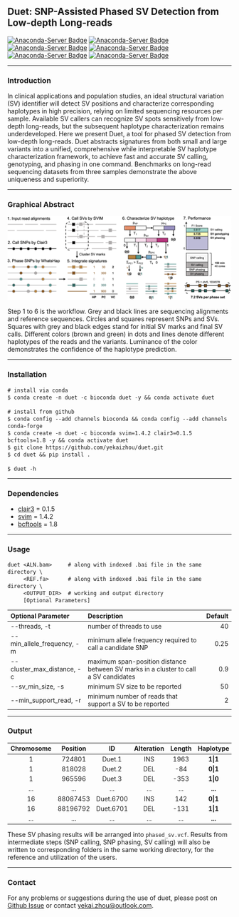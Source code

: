 ## Duet: SNP-Assisted Phased SV Detection from Low-depth Long-reads

[![Anaconda-Server Badge](https://anaconda.org/bioconda/duet/badges/version.svg)](https://anaconda.org/bioconda/duet)
[![Anaconda-Server Badge](https://anaconda.org/bioconda/duet/badges/license.svg)](https://anaconda.org/bioconda/duet)
[![Anaconda-Server Badge](https://anaconda.org/bioconda/duet/badges/platforms.svg)](https://anaconda.org/bioconda/duet)
[![Anaconda-Server Badge](https://anaconda.org/bioconda/duet/badges/latest_release_date.svg)](https://anaconda.org/bioconda/duet)
[![Anaconda-Server Badge](https://anaconda.org/bioconda/duet/badges/downloads.svg)](https://anaconda.org/bioconda/duet)
[![Anaconda-Server Badge](https://anaconda.org/bioconda/duet/badges/installer/conda.svg)](https://anaconda.org/bioconda/duet)

---
### Introduction

In clinical applications and population studies, an ideal structural variation (SV) identifier will detect SV positions and characterize corresponding haplotypes in high precision, relying on limited sequencing resources per sample. Available SV callers can recognize SV spots sensitively from low-depth long-reads, but the subsequent haplotype characterization remains underdeveloped. Here we present Duet, a tool for phased SV detection from low-depth long-reads. Duet abstracts signatures from both small and large variants into a unified, comprehensive while interpretable SV haplotype characterization framework, to achieve fast and accurate SV calling, genotyping, and phasing in one command. Benchmarks on long-read sequencing datasets from three samples demonstrate the above uniqueness and superiority.

---
### Graphical Abstract

![](docs/graphical_abstract.png)

Step 1 to 6 is the workflow. Grey and black lines are sequencing alignments and reference sequences. Circles and squares represent SNPs and SVs. Squares with grey and black edges stand for initial SV marks and final SV calls. Different colors (brown and green) in dots and lines denote different haplotypes of the reads and the variants. Luminance of the color demonstrates the confidence of the haplotype prediction.

---
### Installation

```shell
# install via conda
$ conda create -n duet -c bioconda duet -y && conda activate duet

# install from github
$ conda config --add channels bioconda && conda config --add channels conda-forge
$ conda create -n duet -c bioconda svim=1.4.2 clair3=0.1.5 bcftools=1.8 -y && conda activate duet
$ git clone https://github.com/yekaizhou/duet.git
$ cd duet && pip install .

$ duet -h
```

---
### Dependencies

- [clair3](https://github.com/HKU-BAL/Clair3) = 0.1.5
- [svim](https://github.com/eldariont/svim) = 1.4.2
- [bcftools](https://anaconda.org/bioconda/bcftools) = 1.8

---
### Usage

    duet <ALN.bam>     # along with indexed .bai file in the same directory \
         <REF.fa>      # along with indexed .bai file in the same directory \
         <OUTPUT_DIR>  # working and output directory
         [Optional Parameters]

| Optional Parameter | Description | Default |
| :------------ |:---------------|-------------:|
|--threads, -t|number of threads to use|40|
|--min_allele_frequency, -m|minimum allele frequency required to call a candidate SNP|0.25|
|--cluster_max_distance, -c|maximum span-position distance between SV marks in a cluster to call a SV candidates|0.9|
|--sv_min_size, -s|minimum SV size to be reported|50|
|--min_support_read, -r|minimum number of reads that support a SV to be reported|2|

---
### Output
   
| Chromosome | Position | ID | Alteration | Length | Haplotype | Phase Set |
|:---:|:---:|:---:|:---:|:---:|:---:|:---:|
|1|724801|Duet.1|INS|1963|**1\|1**|639244|
|1|818028|Duet.2|DEL|-84|**0\|1**|639244|
|1|965596|Duet.3|DEL|-353|**1\|0**|639244|
|...|...|...|...|...|**...**|...|
|16|88087453|Duet.6700|INS|142|**0\|1**|85189772|
|16|88196792|Duet.6701|DEL|-131|**1\|1**|85189772|
|...|...|...|...|...|**...**|...|
    
These SV phasing results will be arranged into `phased_sv.vcf`. Results from intermediate steps (SNP calling, SNP phasing, SV calling) will also be written to corresponding folders in the same working directory, for the reference and utilization of the users.

---
### Contact

For any problems or suggestions during the use of duet, please post on [Github Issue](https://github.com/yekaizhou/duet/issues) or contact yekai.zhou@outlook.com.
